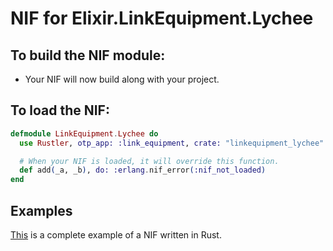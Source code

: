 # NIF for Elixir.LinkEquipment.Lychee

## To build the NIF module:

- Your NIF will now build along with your project.

## To load the NIF:

```elixir
defmodule LinkEquipment.Lychee do
  use Rustler, otp_app: :link_equipment, crate: "linkequipment_lychee"

  # When your NIF is loaded, it will override this function.
  def add(_a, _b), do: :erlang.nif_error(:nif_not_loaded)
end
```

## Examples

[This](https://github.com/rusterlium/NifIo) is a complete example of a NIF written in Rust.
